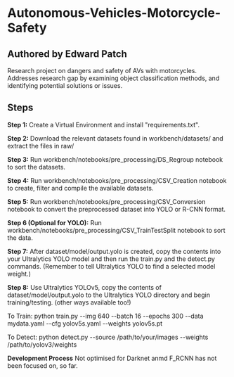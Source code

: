 # Autonomous-Vehicles-Motorcycle-Safety
## Authored by Edward Patch
Research project on dangers and safety of AVs with motorcycles. Addresses research gap by examining object classification methods, and identifying potential solutions or issues. 

## Steps ##

**Step 1:**
Create a Virtual Environment and install "requirements.txt".

**Step 2:**
Download the relevant datasets found in workbench/datasets/ and extract the files in raw/

**Step 3:**
Run workbench/notebooks/pre_processing/DS_Regroup notebook to sort the datasets.

**Step 4:**
Run workbench/notebooks/pre_processing/CSV_Creation notebook to create, filter and compile the available datasets.

**Step 5:**
Run workbench/notebooks/pre_processing/CSV_Conversion notebook to convert the preprocessed dataset into YOLO or R-CNN format.

**Step 6 (Optional for YOLO):**
Run workbench/notebooks/pre_processing/CSV_TrainTestSplit notebook to sort the data.

**Step 7:**
After dataset/model/output.yolo is created, copy the contents into your Ultralytics YOLO model and then run the train.py and the detect.py commands. (Remember to tell Ultralytics YOLO to find a selected model weight.)

**Step 8:**
Use Ultralytics YOLOv5, copy the contents of dataset/model/output.yolo to the Ultralytics YOLO directory and begin training/testing. (other ways available too!)

To Train: python train.py --img 640 --batch 16 --epochs 300 --data mydata.yaml --cfg yolov5s.yaml --weights yolov5s.pt

To Detect: python detect.py --source /path/to/your/images --weights /path/to/yolov3/weights

**Development Process**
Not optimised for Darknet anmd F_RCNN has not been focused on, so far.